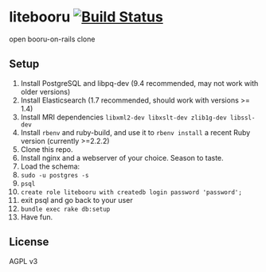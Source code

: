 # litebooru [![Build Status](https://travis-ci.org/liamwhite/litebooru.svg?branch=master)](https://travis-ci.org/liamwhite/litebooru)
open booru-on-rails clone

## Setup
1. Install PostgreSQL and libpq-dev (9.4 recommended, may not work with older versions)
2. Install Elasticsearch (1.7 recommended, should work with versions >= 1.4)
3. Install MRI dependencies `libxml2-dev libxslt-dev zlib1g-dev libssl-dev`
4. Install `rbenv` and ruby-build, and use it to `rbenv install` a recent Ruby version (currently >=2.2.2)
5. Clone this repo.
6. Install nginx and a webserver of your choice. Season to taste.
7. Load the schema:
  1. `sudo -u postgres -s`
  2. `psql`
  3. `create role litebooru with createdb login password 'password';`
  4. exit psql and go back to your user
  5. `bundle exec rake db:setup`
8. Have fun.

## License
AGPL v3
